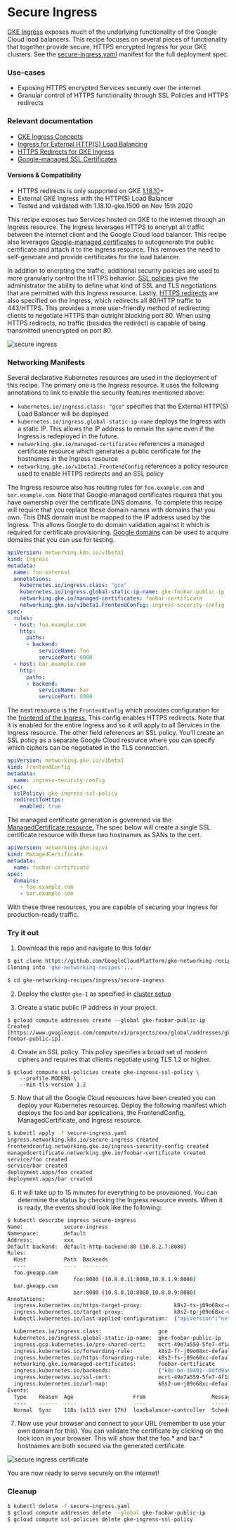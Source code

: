 # Secure Ingress

[GKE Ingress](https://cloud.google.com/kubernetes-engine/docs/concepts/ingress) exposes much of the underlying functionality of the Google Cloud load balancers. This recipe focuses on several pieces of functionality that together provide secure, HTTPS encrypted Ingress for your GKE clusters. See the [secure-ingress.yaml](secure-ingress.yaml) manifest for the full deployment spec.

### Use-cases

- Exposing HTTPS encrypted Services securely over the internet
- Granular control of HTTPS functionality through SSL Policies and HTTPS redirects 

### Relevant documentation

- [GKE Ingress Concepts](https://cloud.google.com/kubernetes-engine/docs/concepts/ingress)
- [Ingress for External HTTP(S) Load Balancing](https://cloud.google.com/kubernetes-engine/docs/concepts/ingress-xlb)
- [HTTPS Redirects for GKE Ingress](https://cloud.google.com/kubernetes-engine/docs/how-to/ingress-features#https_redirect)
- [Google-managed SSL Certificates](https://cloud.google.com/kubernetes-engine/docs/how-to/managed-certs)

#### Versions & Compatibility

- HTTPS redirects is only supported on GKE [1.18.10](https://cloud.google.com/kubernetes-engine/docs/how-to/ingress-features#fnb)+
- External GKE Ingress with the HTTP(S) Load Balancer
- Tested and validated with 1.18.10-gke.1500 on Nov 15th 2020

This recipe exposes two Services hosted on GKE to the internet through an Ingress resource. The Ingress leverages HTTPS to encrypt all traffic between the internet client and the Google Cloud load balancer. This recipe also leverages [Google-managed certificates](https://cloud.google.com/load-balancing/docs/ssl-certificates/google-managed-certs) to autogenerate the public certificate and attach it to the Ingress resource. This removes the need to self-generate and provide certificates for the load balancer.

In addition to encrpting the traffic, additional security policies are used to more granularly control the HTTPS behavior. [SSL policies](https://cloud.google.com/load-balancing/docs/ssl-policies-concepts) give the administrator the ability to define what kind of SSL and TLS negotiations that are permitted with this Ingress resource. Lastly, [HTTPS redirects](https://cloud.google.com/kubernetes-engine/docs/how-to/ingress-features#https_redirect) are also specified on the Ingress, which redirects all 80/HTTP traffic to 443/HTTPS. This provides a more user-friendly method of redirecting clients to negotiate HTTPS than outright blocking port 80. When using HTTPS redirects, no traffic (besides the redirect) is capable of being transmitted unencrypted on port 80.


![secure ingress](../../images/secure-ingress.png)

### Networking Manifests

Several declarative Kubernetes resources are used in the deployment of this recipe. The primary one is the Ingress resource. It uses the following annotations to link to enable the security features mentioned above:

- `kubernetes.io/ingress.class: "gce"` specifies that the External HTTP(S) Load Balancer will be deployed
- `kubernetes.io/ingress.global-static-ip-name` deploys the Ingress with a static IP. This allows the IP address to remain the same even if the Ingress is redeployed in the future.
- `networking.gke.io/managed-certificates` references a managed certificate resource which generates a public certificate for the hostnames in the Ingress resource
- `networking.gke.io/v1beta1.FrontendConfig` references a policy resource used to enable HTTPS redirects and an SSL policy

The Ingress resource also has routing rules for `foo.example.com` and `bar.example.com`. Note that Google-managed certificates requires that you have ownership over the certificate DNS domains. To complete this recipe will require that you replace these domain names with domains that you own. This DNS domain must be mapped to the IP address used by the Ingress. This allows Google to do domain validation against it which is required for certificate provisioning. [Google domains](https://domains.google/) can be used to acquire domains that you can use for testing.

```yaml
apiVersion: networking.k8s.io/v1beta1
kind: Ingress
metadata:
  name: foo-external
  annotations:
    kubernetes.io/ingress.class: "gce"
    kubernetes.io/ingress.global-static-ip-name: gke-foobar-public-ip
    networking.gke.io/managed-certificates: foobar-certificate
    networking.gke.io/v1beta1.FrontendConfig: ingress-security-config
spec:
  rules:
  - host: foo.example.com
    http:
      paths:
      - backend:
          serviceName: foo
          servicePort: 8080
  - host: bar.example.com
    http:
      paths:
      - backend:
          serviceName: bar
          servicePort: 8080
```

The next resource is the  `FrontendConfig` which provides configuration for the [frontend of the Ingress.](https://cloud.google.com/kubernetes-engine/docs/how-to/ingress-features#associating_frontendconfig_with_your_ingress) This config enables HTTPS redirects. Note that it is enabled for the entire Ingress and so it will apply to all Services in the Ingress resource. The other field references an SSL policy. You'll create an SSL policy as a separate Google Cloud resource where you can specify which ciphers can be negotiated in the TLS connection.

```yaml
apiVersion: networking.gke.io/v1beta1
kind: FrontendConfig
metadata:
  name: ingress-security-config
spec:
  sslPolicy: gke-ingress-ssl-policy
  redirectToHttps:
    enabled: true
```

The managed certificate generation is goverened via the [ManagedCertificate resource.](https://cloud.google.com/kubernetes-engine/docs/how-to/managed-certs) The spec below will create a single SSL certificate resource with these two hostnames as SANs to the cert. 

```yaml
apiVersion: networking.gke.io/v1
kind: ManagedCertificate
metadata:
  name: foobar-certificate
spec:
  domains:
    - foo.example.com
    - bar.example.com
```

With these three resources, you are capable of securing your Ingress for production-ready traffic.

### Try it out

1. Download this repo and navigate to this folder

```sh
$ git clone https://github.com/GoogleCloudPlatform/gke-networking-recipes.git
Cloning into 'gke-networking-recipes'...

$ cd gke-networking-recipes/ingress/secure-ingress
```

2. Deploy the cluster `gke-1` as specified in [cluster setup](../cluster-setup.md)

3. Create a static public IP address in your project.

```
$ gcloud compute addresses create --global gke-foobar-public-ip
Created [https://www.googleapis.com/compute/v1/projects/xxx/global/addresses/gke-foobar-public-ip].
```

4. Create an SSL policy. This policy specifies a broad set of modern ciphers and requires that cllients negotiate using TLS 1.2 or higher.

```
$ gcloud compute ssl-policies create gke-ingress-ssl-policy \
    --profile MODERN \
    --min-tls-version 1.2
```

5. Now that all the Google Cloud resources have been created you can deploy your Kubernetes resources. Deploy the following manifest which deploys the foo and bar applications, the FrontendConfig, ManagedCertificate, and Ingress resource.

```sh
$ kubectl apply -f secure-ingress.yaml
ingress.networking.k8s.io/secure-ingress created
frontendconfig.networking.gke.io/ingress-security-config created
managedcertificate.networking.gke.io/foobar-certificate created
service/foo created
service/bar created
deployment.apps/foo created
deployment.apps/bar created
```

6. It will take up to 15 minutes for everything to be provisioned. You can determine the status by checking the Ingress resource events. When it is ready, the events should look like the following:


```bash
$ kubectl describe ingress secure-ingress
Name:             secure-ingress
Namespace:        default
Address:          xxx
Default backend:  default-http-backend:80 (10.8.2.7:8080)
Rules:
  Host            Path  Backends
  ----            ----  --------
  foo.gkeapp.com
                     foo:8080 (10.8.0.11:8080,10.8.1.9:8080)
  bar.gkeapp.com
                     bar:8080 (10.8.0.10:8080,10.8.0.9:8080)
Annotations:
  ingress.kubernetes.io/https-target-proxy:          k8s2-ts-j09o68xc-default-secure-ingress-jfepd28q
  ingress.kubernetes.io/target-proxy:                k8s2-tp-j09o68xc-default-secure-ingress-jfepd28q
  kubectl.kubernetes.io/last-applied-configuration:  {"apiVersion":"networking.k8s.io/v1beta1","kind":"Ingress","metadata":{"annotations":{"kubernetes.io/ingress.class":"gce","kubernetes.io/ingress.global-static-ip-name":"gke-foobar-public-ip","networking.gke.io/managed-certificates":"foobar-certificate"},"name":"secure-ingress","namespace":"default"},"spec":{"rules":[{"host":"foo.gkeapp.com","http":{"paths":[{"backend":{"serviceName":"foo","servicePort":8080}}]}},{"host":"bar.gkeapp.com","http":{"paths":[{"backend":{"serviceName":"bar","servicePort":8080}}]}}]}}

  kubernetes.io/ingress.class:                  gce
  kubernetes.io/ingress.global-static-ip-name:  gke-foobar-public-ip
  ingress.gcp.kubernetes.io/pre-shared-cert:    mcrt-49e7a559-5fe7-4f1d-abb1-8b047e8fd963
  ingress.kubernetes.io/forwarding-rule:        k8s2-fr-j09o68xc-default-secure-ingress-jfepd28q
  ingress.kubernetes.io/https-forwarding-rule:  k8s2-fs-j09o68xc-default-secure-ingress-jfepd28q
  networking.gke.io/managed-certificates:       foobar-certificate
  ingress.kubernetes.io/backends:               {"k8s-be-30401--0dfd9a8f1bfbe064":"HEALTHY","k8s1-0dfd9a8f-default-bar-8080-2c5d0692":"HEALTHY","k8s1-0dfd9a8f-default-foo-8080-4f0e99e4":"HEALTHY"}
  ingress.kubernetes.io/ssl-cert:               mcrt-49e7a559-5fe7-4f1d-abb1-8b047e8fd963
  ingress.kubernetes.io/url-map:                k8s2-um-j09o68xc-default-secure-ingress-jfepd28q
Events:
  Type    Reason  Age                   From                     Message
  ----    ------  ----                  ----                     -------
  Normal  Sync    118s (x115 over 17h)  loadbalancer-controller  Scheduled for sync

```

7. Now use your browser and connect to your URL (remember to use your own domain for this). You can validate the certificate by clicking on the lock icon in your browser. This will show that the foo.* and bar.* hostnames are both secured via the generated certificate.

![secure ingress certificate](../../images/secure-ingress-cert.png)

You are now ready to serve securely on the internet!

### Cleanup

```sh
$ kubectl delete -f secure-ingress.yaml
$ gcloud compute addresses delete --global gke-foobar-public-ip
$ gcloud compute ssl-policies delete gke-ingress-ssl-policy
```